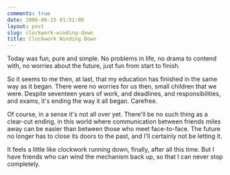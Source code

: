 ```yaml
---
comments: true
date: 2006-06-15 01:51:00
layout: post
slug: clockwork-winding-down
title: Clockwork Winding Down
---
```


Today was fun, pure and simple.  No problems in life, no drama to contend with, no worries about the future, just fun from start to finish.  

So it seems to me then, at last, that my education has finished in the same way as it began.  There were no worries for us then, small children that we were.  Despite seventeen years of work, and deadlines, and responsibilities, and exams, it's ending the way it all began.  Carefree.  

Of course, in a sense it's not all over yet.  There'll be no such thing as a clear-cut ending, in this world where communication between friends miles away can be easier than between those who meet face-to-face.  The future no longer has to close its doors to the past, and I'll certainly not be letting it.  

It feels a little like clockwork running down, finally, after all this time.  But I have friends who can wind the mechanism back up, so that I can never stop completely.
